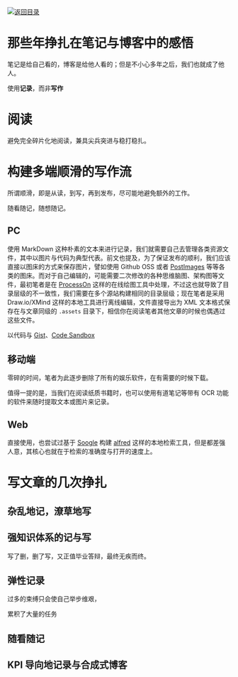 [![返回目录](https://i.postimg.cc/50XLzC7C/image.png)](https://parg.co/U0X)

# 那些年挣扎在笔记与博客中的感悟

笔记是给自己看的，博客是给他人看的；但是不小心多年之后，我们也就成了他人。

使用**记录**，而非**写作**

# 阅读

避免完全碎片化地阅读，兼具尖兵突进与稳打稳扎。

# 构建多端顺滑的写作流

所谓顺滑，即是从读，到写，再到发布，尽可能地避免额外的工作。

随看随记，随想随记。

## PC

使用 MarkDown 这种朴素的文本来进行记录，我们就需要自己去管理各类资源文件，其中以图片与代码为典型代表。前文也提及，为了保证发布的顺利，我们应该直接以图床的方式来保存图片，譬如使用 Github OSS 或者 [PostImages](https://postimages.org/) 等等各类的图床。而对于自己编辑的，可能需要二次修改的各种思维脑图、架构图等文件，最初笔者是在 [ProcessOn](https://processon.com) 这样的在线绘图工具中处理，不过这也就导致了目录层级的不一致性，我们需要在多个源站构建相同的目录层级；现在笔者是采用 Draw.io/XMind 这样的本地工具进行离线编辑，文件直接导出为 XML 文本格式保存在与文章同级的 `.assets` 目录下，相信你在阅读笔者其他文章的时候也偶遇过这些文件。

以代码与 [Gist]()、[Code Sandbox]()

## 移动端

零碎的时间，笔者为此逐步删除了所有的娱乐软件，在有需要的时候下载。

值得一提的是，当我们在阅读纸质书籍时，也可以使用有道笔记等带有 OCR 功能的软件来随时提取文本或图片来记录。

## Web

直接使用，也尝试过基于 [Soogle]() 构建 [alfred]() 这样的本地检索工具，但是都差强人意，其核心也就在于检索的准确度与打开的速度上。

# 写文章的几次挣扎

## 杂乱地记，潦草地写

## 强知识体系的记与写

写了删，删了写，又正值毕业答辩，最终无疾而终。

## 弹性记录

过多的束缚只会使自己举步维艰，

累积了大量的任务

## 随看随记

## KPI 导向地记录与合成式博客

